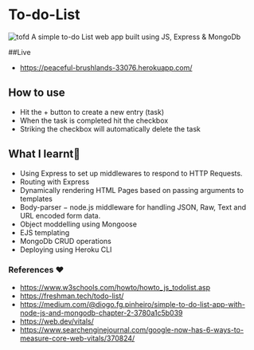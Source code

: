 # To-do-List
![tofd](https://user-images.githubusercontent.com/61579772/94906913-e5805180-04d1-11eb-8d67-1d0589dfb094.jpg)
A simple to-do List web app built using JS, Express & MongoDb

##Live 
- https://peaceful-brushlands-33076.herokuapp.com/

## How to use
- Hit the + button to create a new entry (task)
- When the task is completed hit the checkbox
- Striking the checkbox will automatically delete the task


## What I learnt📐
- Using Express to set up middlewares to respond to HTTP Requests.
- Routing with Express
- Dynamically rendering HTML Pages based on passing arguments to templates
- Body-parser − node.js middleware for handling JSON, Raw, Text and URL encoded form data.
- Object moddelling using Mongoose
- EJS templating
- MongoDb CRUD operations
- Deploying using Heroku CLI

### References ❤
- https://www.w3schools.com/howto/howto_js_todolist.asp
- https://freshman.tech/todo-list/
- https://medium.com/@diogo.fg.pinheiro/simple-to-do-list-app-with-node-js-and-mongodb-chapter-2-3780a1c5b039
- https://web.dev/vitals/
- https://www.searchenginejournal.com/google-now-has-6-ways-to-measure-core-web-vitals/370824/
